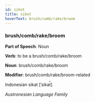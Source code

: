 ```yaml
---
id: sikot
title: sikot
hoverText: brush/comb/rake/broom
---
```


### brush/comb/rake/broom

**Part of Speech**: Noun

**Verb**: to be a brush/comb/rake/broom

**Noun**: brush/comb/rake/broom

**Modifier**: brush/comb/rake/broom-related

Indonesian sikat [ˈsikat̚]

*Austronesian Language Family*